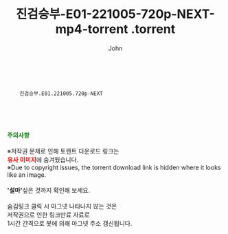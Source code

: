 ﻿---
layout: post
title:  "                   진검승부-E01-221005-720p-NEXT-mp4-torrent                .torrent"
author: John
categories: [ 드라마 ]
tags: [  ]
image:  
description: "                   진검승부-E01-221005-720p-NEXT-mp4-torrent                 torrent 정보 공유"
toc: true
toc_sticky: true
---

<br>

        진검승부.E01.221005.720p-NEXT  
    
<br><br><br>
<p data-ke-size="size16"><b><span style="color: green;">주의사항</span></b><br /><br />※저작권 문제로 인해 토렌트 다운로드 링크는<br /><b><span style="color: red;">유사 이미지</span></b>에 숨겨뒀습니다.<br />※Due to copyright issues, the torrent download link is hidden where it looks like an image.<br /><br /><b>'설마'</b>싶은 것까지 확인해 보세요.<br /><br />숨김링크 클릭 시 마그넷 나타나지 않는 것은<br />저작권으로 인한 링크만료 자료로<br />1시간 간격으로 봇에 의해 마그넷 주소 갱신됩니다.</p>
